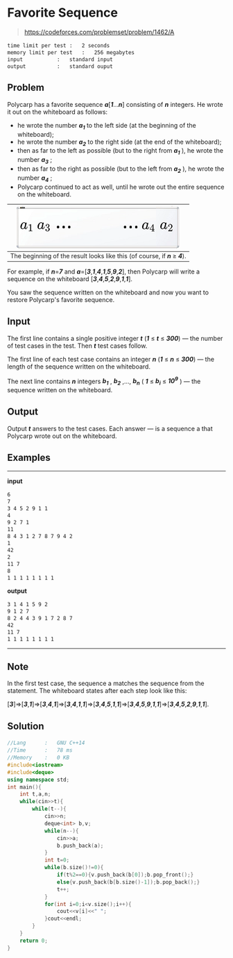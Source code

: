 # Favorite Sequence

> https://codeforces.com/problemset/problem/1462/A

```
time limit per test	:	2 seconds
memory limit per test	:	256 megabytes
input			:	standard input
output			:	standard ouput
```

## Problem

Polycarp has a favorite sequence ***a***[***1***…***n***] consisting of ***n*** integers. He wrote it out on the whiteboard as follows:

* he wrote the number ***a<sub>1</sub>*** to the left side (at the beginning of the whiteboard);
* he wrote the number ***a<sub>2</sub>*** to the right side (at the end of the whiteboard);
* then as far to the left as possible (but to the right from ***a<sub>1</sub>*** ), he wrote the number ***a<sub>3</sub>*** ;
* then as far to the right as possible (but to the left from ***a<sub>2</sub>*** ), he wrote the number ***a<sub>4</sub>*** ;
* Polycarp continued to act as well, until he wrote out the entire sequence on the whiteboard.

|![](.img/1.png)|
|:--:|
|The beginning of the result looks like this (of course, if ***n*** ≥ ***4***).|

For example, if ***n***=***7*** and ***a***=[***3***,***1***,***4***,***1***,***5***,***9***,***2***], then Polycarp will write a sequence on the whiteboard [***3***,***4***,***5***,***2***,***9***,***1***,***1***].

You saw the sequence written on the whiteboard and now you want to restore Polycarp's favorite sequence.

## Input

The first line contains a single positive integer ***t*** (***1*** ≤ ***t*** ≤ ***300***) — the number of test cases in the test. Then ***t*** test cases follow.

The first line of each test case contains an integer ***n*** (***1*** ≤ ***n*** ≤ ***300***) — the length of the sequence written on the whiteboard.

The next line contains ***n*** integers ***b<sub>1</sub>*** , ***b<sub>2</sub>*** ,…, ***b<sub>n</sub>*** ( ***1*** ≤ ***b<sub>i</sub>*** ≤ ***10<sup>9</sup>*** ) — the sequence written on the whiteboard.

## Output

Output ***t*** answers to the test cases. Each answer — is a sequence a that Polycarp wrote out on the whiteboard.

## Examples

---
**input**
```
6
7
3 4 5 2 9 1 1
4
9 2 7 1
11
8 4 3 1 2 7 8 7 9 4 2
1
42
2
11 7
8
1 1 1 1 1 1 1 1
```
**output**
```
3 1 4 1 5 9 2 
9 1 2 7 
8 2 4 4 3 9 1 7 2 8 7 
42 
11 7 
1 1 1 1 1 1 1 1 
```
---

## Note

In the first test case, the sequence a matches the sequence from the statement. The whiteboard states after each step look like this:

[***3***]⇒[***3***,***1***]⇒[***3***,***4***,***1***]⇒[***3***,***4***,***1***,***1***]⇒[***3***,***4***,***5***,***1***,***1***]⇒[***3***,***4***,***5***,***9***,***1***,***1***]⇒[***3***,***4***,***5***,***2***,***9***,***1***,***1***].

## Solution

```c++
//Lang		:	GNU C++14
//Time		:	78 ms
//Memory	:	0 KB
#include<iostream>
#include<deque>
using namespace std;
int main(){
	int t,a,n;
	while(cin>>t){
		while(t--){
			cin>>n;
			deque<int> b,v;
			while(n--){
				cin>>a;
				b.push_back(a);
			}
			int t=0;
			while(b.size()!=0){
				if(t%2==0){v.push_back(b[0]);b.pop_front();}
				else{v.push_back(b[b.size()-1]);b.pop_back();}
				t++;
			}
			for(int i=0;i<v.size();i++){
				cout<<v[i]<<" ";
			}cout<<endl;
		}
	}
	return 0;
}
```
